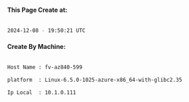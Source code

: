 
   
#### This Page Create at:

```bash

2024-12-08 - 19:50:21 UTC

```

#### Create By Machine:

```bash

Host Name : fv-az840-599

platform  : Linux-6.5.0-1025-azure-x86_64-with-glibc2.35

Ip Local  : 10.1.0.111

```

